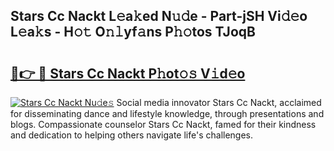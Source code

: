 ## Stars Cc Nackt L𝚎a𝚔ed N𝚞𝚍e - Part-jSH Vi𝚍𝚎o L𝚎a𝚔s - H𝚘𝚝 O𝚗𝚕yf𝚊ns P𝚑𝚘tos TJoqB

# <h2><a href="http://kf8p5tx.oniu.top/?m=Stars+Cc+Nackt">🔗👉 🔴 Stars Cc Nackt P𝚑ot𝚘𝚜 V𝚒d𝚎o</a></h2>

[![Stars Cc Nackt Nu𝚍e𝚜](https://i.imgur.com/0qMVB7G.gif)](http://kf8p5tx.oniu.top/?m=Stars+Cc+Nackt)
Social media innovator Stars Cc Nackt, acclaimed for disseminating dance and lifestyle knowledge, through presentations and blogs. Compassionate counselor Stars Cc Nackt, famed for their kindness and dedication to helping others navigate life's challenges.  
